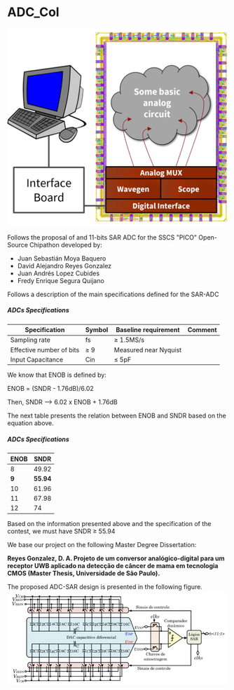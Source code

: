 # ADC_Col

![Docker command](/Images/pico_contest.png)

Follows the proposal of and  11-bits SAR ADC for the SSCS "PICO" Open-Source Chipathon developed by:
- Juan Sebastián Moya Baquero
- David Alejandro Reyes Gonzalez
- Juan Andrés Lopez Cubides
- Fredy Enrique Segura Quijano

Follows a description of the main specifications defined for the SAR-ADC

##### ADCs Specifications
| **Specification**  | **Symbol** | **Baseline requirement** | **Comment** | 
| ------------- | ------------- | ------------- | ------------- |
| Sampling rate  | fs  | ≥ 1.5MS/s | |
| Effective number of bits | ≥ 9 | Measured near Nyquist |
| Input Capacitance | Cin | ≤ 5pF | |

We know that ENOB is defined by:

ENOB = (SNDR - 1.76dB)/6.02

Then, SNDR --> 6.02 x ENOB + 1.76dB

The next table presents the relation between ENOB and SNDR based on the equation above.

##### ADCs Specifications
| **ENOB**  | **SNDR** |
| ------------- | ------------- |
|  8 | 49.92 |
|  **9** | **55.94** |
|  10 | 61.96 |
|  11 | 67.98 |
|  12 | 74 |

Based on the information presented above and the specification of the contest, we must have SNDR ≥ 55.94

We base our project on the following Master Degree Dissertation:

**Reyes Gonzalez, D. A. Projeto de um conversor analógico-digital para um receptor UWB aplicado na detecção de câncer de mama em tecnologia CMOS (Master Thesis, Universidade de São Paulo).**

The proposed ADC-SAR design is presented in the following figure.
![Docker command](/Images/propuesta.png)
